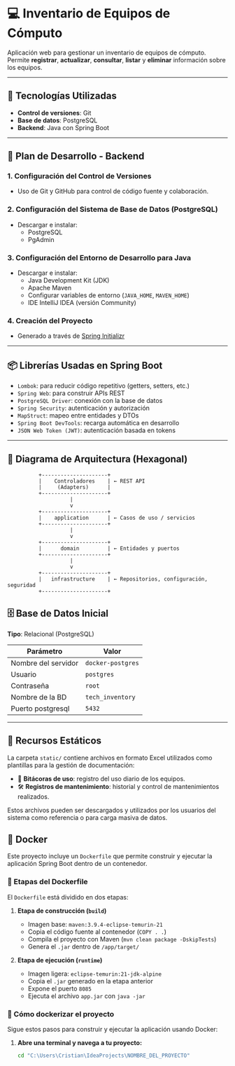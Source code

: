 # 💻 Inventario de Equipos de Cómputo

Aplicación web para gestionar un inventario de equipos de cómputo.  
Permite **registrar**, **actualizar**, **consultar**, **listar** y **eliminar** información sobre los equipos.

---

## 🚀 Tecnologías Utilizadas

- **Control de versiones**: Git
- **Base de datos**: PostgreSQL
- **Backend**: Java con Spring Boot

---

## 🧩 Plan de Desarrollo - Backend

### 1. Configuración del Control de Versiones

- Uso de Git y GitHub para control de código fuente y colaboración.

### 2. Configuración del Sistema de Base de Datos (PostgreSQL)

- Descargar e instalar:
  - PostgreSQL
  - PgAdmin

### 3. Configuración del Entorno de Desarrollo para Java

- Descargar e instalar:
  - Java Development Kit (JDK)
  - Apache Maven
  - Configurar variables de entorno (`JAVA_HOME`, `MAVEN_HOME`)
  - IDE IntelliJ IDEA (versión Community)

### 4. Creación del Proyecto

- Generado a través de [Spring Initializr](https://start.spring.io)

---

## 📦 Librerías Usadas en Spring Boot

- `Lombok`: para reducir código repetitivo (getters, setters, etc.)
- `Spring Web`: para construir APIs REST
- `PostgreSQL Driver`: conexión con la base de datos
- `Spring Security`: autenticación y autorización
- `MapStruct`: mapeo entre entidades y DTOs
- `Spring Boot DevTools`: recarga automática en desarrollo
- `JSON Web Token (JWT)`: autenticación basada en tokens

---

## 🧱 Diagrama de Arquitectura (Hexagonal)

              +---------------------+
              |    Controladores    | ← REST API
              |     (Adapters)      |
              +---------------------+
                        |
                        v
              +---------------------+
              |    application      | ← Casos de uso / servicios
              +---------------------+
                        |
                        v
              +---------------------+
              |      domain         | ← Entidades y puertos
              +---------------------+
                        |
                        v
              +---------------------+
              |   infrastructure    | ← Repositorios, configuración, seguridad
              +---------------------+

## 🗄️ Base de Datos Inicial

**Tipo**: Relacional (PostgreSQL)

| Parámetro              | Valor              |
|------------------------|--------------------|
| Nombre del servidor    | `docker-postgres`  |
| Usuario                | `postgres`         |
| Contraseña             | `root`             |
| Nombre de la BD        | `tech_inventory`   |
| Puerto postgresql      | `5432`   |

---

## 📁 Recursos Estáticos

La carpeta `static/` contiene archivos en formato Excel utilizados como plantillas para la gestión de documentación:

- 📝 **Bitácoras de uso**: registro del uso diario de los equipos.
- 🛠️ **Registros de mantenimiento**: historial y control de mantenimientos realizados.

Estos archivos pueden ser descargados y utilizados por los usuarios del sistema como referencia o para carga masiva de datos.


## 🐳 Docker

Este proyecto incluye un `Dockerfile` que permite construir y ejecutar la aplicación Spring Boot dentro de un contenedor.

### 🧱 Etapas del Dockerfile

El `Dockerfile` está dividido en dos etapas:

1. **Etapa de construcción (`build`)**
   - Imagen base: `maven:3.9.4-eclipse-temurin-21`
   - Copia el código fuente al contenedor (`COPY . .`)
   - Compila el proyecto con Maven (`mvn clean package -DskipTests`)
   - Genera el `.jar` dentro de `/app/target/`

2. **Etapa de ejecución (`runtime`)**
   - Imagen ligera: `eclipse-temurin:21-jdk-alpine`
   - Copia el `.jar` generado en la etapa anterior
   - Expone el puerto `8085`
   - Ejecuta el archivo `app.jar` con `java -jar`
  
### 🚀 Cómo dockerizar el proyecto

Sigue estos pasos para construir y ejecutar la aplicación usando Docker:

1. **Abre una terminal y navega a tu proyecto:**

   ```bash
   cd "C:\Users\Cristian\IdeaProjects\NOMBRE_DEL_PROYECTO"
